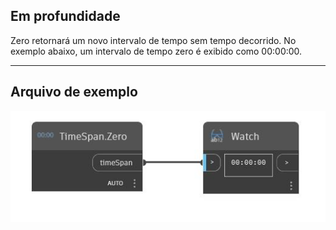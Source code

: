 ## Em profundidade
Zero retornará um novo intervalo de tempo sem tempo decorrido. No exemplo abaixo, um intervalo de tempo zero é exibido como 00:00:00.
___
## Arquivo de exemplo

![Zero](./DSCore.TimeSpan.Zero_img.jpg)

